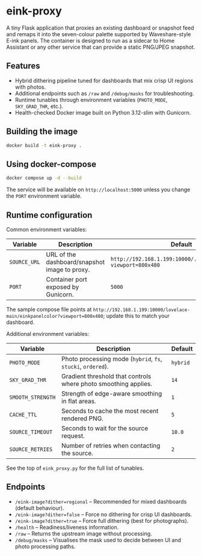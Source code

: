 # eink-proxy

A tiny Flask application that proxies an existing dashboard or snapshot feed and remaps
it into the seven-colour palette supported by Waveshare-style E-ink panels. The container
is designed to run as a sidecar to Home Assistant or any other service that can provide a
static PNG/JPEG snapshot.

## Features

- Hybrid dithering pipeline tuned for dashboards that mix crisp UI regions with photos.
- Additional endpoints such as `/raw` and `/debug/masks` for troubleshooting.
- Runtime tunables through environment variables (`PHOTO_MODE`, `SKY_GRAD_THR`, etc.).
- Health-checked Docker image built on Python 3.12-slim with Gunicorn.

## Building the image

```bash
docker build -t eink-proxy .
```

## Using docker-compose

```bash
docker compose up -d --build
```

The service will be available on `http://localhost:5000` unless you change the
`PORT` environment variable.

## Runtime configuration

Common environment variables:

| Variable | Description | Default |
| --- | --- | --- |
| `SOURCE_URL` | URL of the dashboard/snapshot image to proxy. | `http://192.168.1.199:10000/.../einkpanelcolor?viewport=800x480` |
| `PORT` | Container port exposed by Gunicorn. | `5000` |

The sample compose file points at ``http://192.168.1.199:10000/lovelace-main/einkpanelcolor?viewport=800x480``; update this to match your dashboard.

Additional environment variables:

| Variable | Description | Default |
| --- | --- | --- |
| `PHOTO_MODE` | Photo processing mode (`hybrid`, `fs`, `stucki`, `ordered`). | `hybrid` |
| `SKY_GRAD_THR` | Gradient threshold that controls where photo smoothing applies. | `14` |
| `SMOOTH_STRENGTH` | Strength of edge-aware smoothing in flat areas. | `1` |
| `CACHE_TTL` | Seconds to cache the most recent rendered PNG. | `5` |
| `SOURCE_TIMEOUT` | Seconds to wait for the source request. | `10.0` |
| `SOURCE_RETRIES` | Number of retries when contacting the source. | `2` |

See the top of `eink_proxy.py` for the full list of tunables.

## Endpoints

- `/eink-image?dither=regional` – Recommended for mixed dashboards (default behaviour).
- `/eink-image?dither=false` – Force no dithering for crisp UI dashboards.
- `/eink-image?dither=true` – Force full dithering (best for photographs).
- `/health` – Readiness/liveness information.
- `/raw` – Returns the upstream image without processing.
- `/debug/masks` – Visualises the mask used to decide between UI and photo processing paths.
